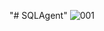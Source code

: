 "# SQLAgent" 
![001](https://github.com/user-attachments/assets/526017c3-bde9-4dc7-87df-f0bcd1e1dc2b)
